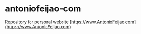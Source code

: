 # antoniofeijao-com

Repository for personal website [https://www.AntonioFeijao.com](https://www.AntonioFeijao.com)


